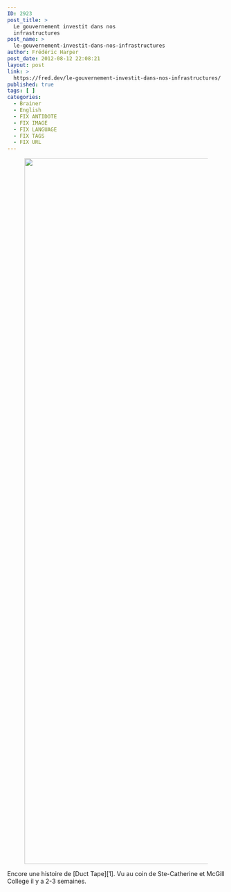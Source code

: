 ```yaml
---
ID: 2923
post_title: >
  Le gouvernement investit dans nos
  infrastructures
post_name: >
  le-gouvernement-investit-dans-nos-infrastructures
author: Frédéric Harper
post_date: 2012-08-12 22:08:21
layout: post
link: >
  https://fred.dev/le-gouvernement-investit-dans-nos-infrastructures/
published: true
tags: [ ]
categories:
  - Brainer
  - English
  - FIX ANTIDOTE
  - FIX IMAGE
  - FIX LANGUAGE
  - FIX TAGS
  - FIX URL
---
```

<figure><img title="WP_000083" src="http://fred.dev/wp-content/uploads/2012/08/WP_000083.jpg" alt="" width="1224" height="1632" /></figure>
Encore une histoire de [Duct Tape][1]. Vu au coin de Ste-Catherine et McGill College il y a 2-3 semaines.

 [1]: https://fred.dev/le-duct-tape-cest-bon-aussi-pour/ "Le Duct tape c’est bon aussi pour…"